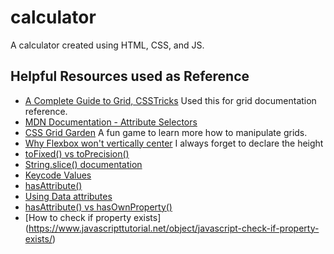 # calculator
A calculator created using HTML, CSS, and JS.



## Helpful Resources used as Reference
- [A Complete Guide to Grid, CSSTricks](https://css-tricks.com/snippets/css/complete-guide-grid/) Used this for grid documentation reference.
- [MDN Documentation - Attribute Selectors](https://developer.mozilla.org/en-US/docs/Web/CSS/Attribute_selectors)
- [CSS Grid Garden](https://cssgridgarden.com/) A fun game to learn more how to manipulate grids.
- [Why Flexbox won't vertically center](https://stackoverflow.com/questions/41863867/flex-items-not-centering-vertically) I always forget to declare the height
- [toFixed() vs toPrecision()](https://www.c-sharpcorner.com/blogs/difference-between-tofixed-and-toprecision-in-javascript1#:~:text=toFixed()%20returns%20digits%20before,count%20starts%20before%20decimal%20point.)
- [String.slice() documentation](https://developer.mozilla.org/en-US/docs/Web/JavaScript/Reference/Global_Objects/String/slice)
- [Keycode Values](https://www.toptal.com/developers/keycode)
- [hasAttribute()](https://developer.mozilla.org/en-US/docs/Web/API/Element/hasAttribute)
- [Using Data attributes](https://stackoverflow.com/questions/32249997/how-to-check-if-data-attribute-exist-with-plain-javascript)
- [hasAttribute() vs hasOwnProperty()](https://stackoverflow.com/questions/34601497/hasattribute-vs-hasownproperty)
- [How to check if property exists] (https://www.javascripttutorial.net/object/javascript-check-if-property-exists/)
